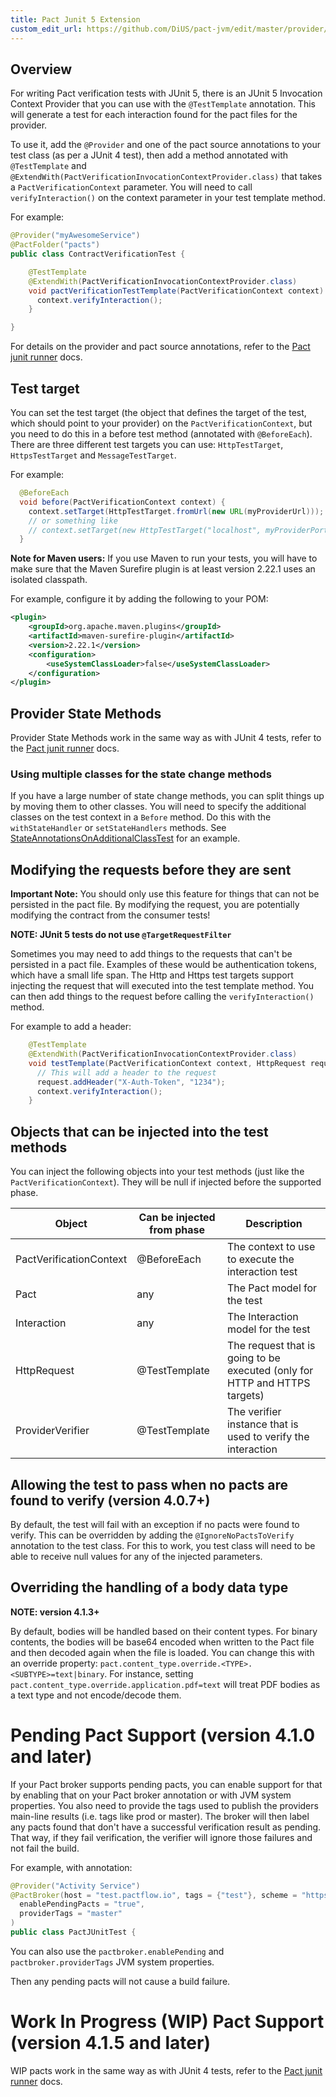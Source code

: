 ```yaml
---
title: Pact Junit 5 Extension
custom_edit_url: https://github.com/DiUS/pact-jvm/edit/master/provider/junit5/README.md
---
```

<!-- This file has been synced from the DiUS/pact-jvm repository. Please do not edit it directly. The URL of the source file can be found in the custom_edit_url value above -->

## Overview

For writing Pact verification tests with JUnit 5, there is an JUnit 5 Invocation Context Provider that you can use with 
the `@TestTemplate` annotation. This will generate a test for each interaction found for the pact files for the provider.

To use it, add the `@Provider` and one of the pact source annotations to your test class (as per a JUnit 4 test), then
add a method annotated with `@TestTemplate` and `@ExtendWith(PactVerificationInvocationContextProvider.class)` that
takes a `PactVerificationContext` parameter. You will need to call `verifyInteraction()` on the context parameter in
your test template method.

For example:

```java
@Provider("myAwesomeService")
@PactFolder("pacts")
public class ContractVerificationTest {

    @TestTemplate
    @ExtendWith(PactVerificationInvocationContextProvider.class)
    void pactVerificationTestTemplate(PactVerificationContext context) {
      context.verifyInteraction();
    }

}
```

For details on the provider and pact source annotations, refer to the [Pact junit runner](../junit/) docs.

## Test target

You can set the test target (the object that defines the target of the test, which should point to your provider) on the
`PactVerificationContext`, but you need to do this in a before test method (annotated with `@BeforeEach`). There are three
different test targets you can use: `HttpTestTarget`, `HttpsTestTarget` and `MessageTestTarget`.

For example:

```java
  @BeforeEach
  void before(PactVerificationContext context) {
    context.setTarget(HttpTestTarget.fromUrl(new URL(myProviderUrl)));
    // or something like
    // context.setTarget(new HttpTestTarget("localhost", myProviderPort, "/"));
  }
```

**Note for Maven users:** If you use Maven to run your tests, you will have to make sure that the Maven Surefire plugin is at least
  version 2.22.1 uses an isolated classpath.

For example, configure it by adding the following to your POM: 

```xml
<plugin>
    <groupId>org.apache.maven.plugins</groupId>
    <artifactId>maven-surefire-plugin</artifactId>
    <version>2.22.1</version>
    <configuration>
        <useSystemClassLoader>false</useSystemClassLoader>
    </configuration>
</plugin>
```

## Provider State Methods

Provider State Methods work in the same way as with JUnit 4 tests, refer to the [Pact junit runner](../junit/) docs.

### Using multiple classes for the state change methods

If you have a large number of state change methods, you can split things up by moving them to other classes. You will 
need to specify the additional classes on the test context in a `Before` method. Do this with the `withStateHandler` 
or `setStateHandlers` methods. See [StateAnnotationsOnAdditionalClassTest](src/test/java/au/com/dius/pact/provider/junit5/StateAnnotationsOnAdditionalClassTest.java) for an example. 

## Modifying the requests before they are sent

**Important Note:** You should only use this feature for things that can not be persisted in the pact file. By modifying
 the request, you are potentially modifying the contract from the consumer tests!
 
**NOTE: JUnit 5 tests do not use `@TargetRequestFilter`**

Sometimes you may need to add things to the requests that can't be persisted in a pact file. Examples of these would be
authentication tokens, which have a small life span. The Http and Https test targets support injecting the request that
will executed into the test template method.
You can then add things to the request before calling the `verifyInteraction()` method.

For example to add a header:

```java
    @TestTemplate
    @ExtendWith(PactVerificationInvocationContextProvider.class)
    void testTemplate(PactVerificationContext context, HttpRequest request) {
      // This will add a header to the request
      request.addHeader("X-Auth-Token", "1234");
      context.verifyInteraction();
    }
```

## Objects that can be injected into the test methods

You can inject the following objects into your test methods (just like the `PactVerificationContext`). They will be null if injected before the
supported phase.

| Object | Can be injected from phase | Description |
| ------ | --------------- | ----------- |
| PactVerificationContext | @BeforeEach | The context to use to execute the interaction test |
| Pact | any | The Pact model for the test |
| Interaction | any | The Interaction model for the test |
| HttpRequest | @TestTemplate | The request that is going to be executed (only for HTTP and HTTPS targets) |
| ProviderVerifier | @TestTemplate | The verifier instance that is used to verify the interaction |

## Allowing the test to pass when no pacts are found to verify (version 4.0.7+)

By default, the test will fail with an exception if no pacts were found to verify. This can be overridden by adding the 
`@IgnoreNoPactsToVerify` annotation to the test class. For this to work, you test class will need to be able to receive 
null values for any of the injected parameters.

## Overriding the handling of a body data type

**NOTE: version 4.1.3+**

By default, bodies will be handled based on their content types. For binary contents, the bodies will be base64
encoded when written to the Pact file and then decoded again when the file is loaded. You can change this with
an override property: `pact.content_type.override.<TYPE>.<SUBTYPE>=text|binary`. For instance, setting 
`pact.content_type.override.application.pdf=text` will treat PDF bodies as a text type and not encode/decode them.

# Pending Pact Support (version 4.1.0 and later)

If your Pact broker supports pending pacts, you can enable support for that by enabling that on your Pact broker 
annotation or with JVM system properties. You also need to provide the tags used to publish the providers main-line results (i.e. tags like prod or master).
The broker will then label any pacts found that don't have a successful verification result as pending. That way, if
they fail verification, the verifier will ignore those failures and not fail the build.

For example, with annotation:

```java
@Provider("Activity Service")
@PactBroker(host = "test.pactflow.io", tags = {"test"}, scheme = "https",
  enablePendingPacts = "true",
  providerTags = "master"
)
public class PactJUnitTest {
```

You can also use the `pactbroker.enablePending` and `pactbroker.providerTags` JVM system properties. 

Then any pending pacts will not cause a build failure.

# Work In Progress (WIP) Pact Support (version 4.1.5 and later)

WIP pacts work in the same way as with JUnit 4 tests, refer to the [Pact junit runner](../junit/) docs.
